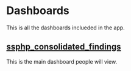 # Dashboards
This is all the dashboards inclueded in the app. 

## [ssphp_consolidated_findings](ssphp_consolidated_findings.md)
This is the main dashboard people will view.

